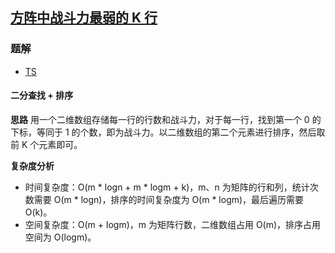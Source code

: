 ## [方阵中战斗力最弱的 K 行](https://leetcode-cn.com/problems/the-k-weakest-rows-in-a-matrix/)

### 题解
+ [TS](../../ts/1408/1337.ts)

#### 二分查找 + 排序
**思路**
用一个二维数组存储每一行的行数和战斗力，对于每一行，找到第一个 0 的下标，等同于 1 的个数，即为战斗力。以二维数组的第二个元素进行排序，然后取前 K 个元素即可。

**复杂度分析**
+ 时间复杂度：O(m * logn + m * logm + k)，m、n 为矩阵的行和列，统计次数需要 O(m * logn)，排序的时间复杂度为 O(m * logm)，最后遍历需要 O(k)。
+ 空间复杂度：O(m + logm)，m 为矩阵行数，二维数组占用 O(m)，排序占用空间为 O(logm)。